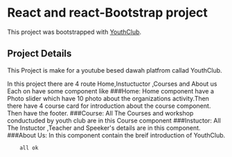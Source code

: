 # React and  react-Bootstrap project 

This project was bootstrapped with [YouthClub](https://unruffled-aryabhata-1ef41b.netlify.app/).

## Project Details 

This Project is make for a youtube besed dawah platfrom callad YouthClub.

In this project there are 4 route Home,Instuctuctor ,Courses and About us 
Each on have some component like
    ###Home: 
        Home component have a Photo slider which have 10 photo about the organizations activity.Then there have 4 course card for introduction about the course component.
        Then have the footer.
    ###Course:
        All The Courses and workshop conductuded by youth club are in this Course component 
    ###Instuctor:
        All The Instuctor ,Teacher and Speeker's details are in this component.
    ###About Us:
        In this component contain the breif introduction of YouthClub.

        all ok